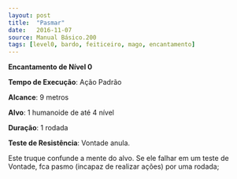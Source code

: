 ```yaml
---
layout: post
title:  "Pasmar"
date:   2016-11-07
source: Manual Básico.200
tags: [level0, bardo, feiticeiro, mago, encantamento]
---
```


**Encantamento de Nível 0**

**Tempo de Execução**: Ação Padrão

**Alcance**: 9 metros

**Alvo**: 1 humanoide de até 4 nível

**Duração**: 1 rodada

**Teste de Resistência**: Vontade anula.

Este truque confunde a mente do alvo. Se ele falhar em um teste de Vontade,
fca pasmo (incapaz de realizar ações) por uma rodada;